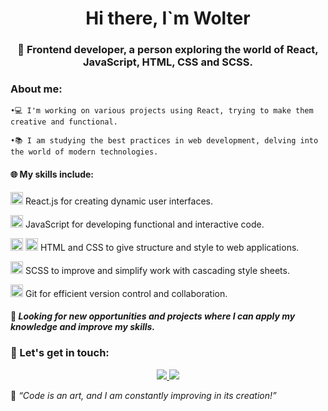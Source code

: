 <div id="header" align="center">
  <h1>Hi there, I`m Wolter</h1>
  <h3>🚀 Frontend developer, a person exploring the world of React, JavaScript, HTML, CSS and SCSS.</h3>
</div>

### About me:

    •💻 I'm working on various projects using React, trying to make them creative and functional.
    
    •📚 I am studying the best practices in web development, delving into the world of modern technologies.

#### 🌐 My skills include:

  <img src="https://cdn.jsdelivr.net/gh/devicons/devicon/icons/react/react-original.svg" width="20" height="20" /> React.js for creating dynamic user interfaces.

  <img src="https://cdn.jsdelivr.net/gh/devicons/devicon/icons/javascript/javascript-plain.svg" width="20" height="20"/> JavaScript for developing functional and interactive code.

  <img src="https://cdn.jsdelivr.net/gh/devicons/devicon/icons/html5/html5-plain.svg" width="20" height="20"/> <img src="https://cdn.jsdelivr.net/gh/devicons/devicon/icons/css3/css3-plain.svg" width="20" height="20"/> HTML and CSS to give structure and style to web applications.

  <img src="https://cdn.jsdelivr.net/gh/devicons/devicon/icons/sass/sass-original.svg" width="20" height="20"/> SCSS to improve and simplify work with cascading style sheets.

  <img src="https://cdn.jsdelivr.net/gh/devicons/devicon/icons/git/git-original.svg" width="20" height="20"/> Git for efficient version control and collaboration.

#### 🌱 _Looking for new opportunities and projects where I can apply my knowledge and improve my skills._

### 🔗 Let's get in touch:
    
<div id="socials" align="center">
  <a href="[linkedin-url](https://www.linkedin.com/in/vladimir-vorobiov-bba858293/)">
    <img src="https://img.shields.io/badge/https%3A%2F%2Fwww.linkedin.com%2Fin%2Fvladimir-vorobiov-bba858293%2F
"/>
  </a>
  <a href="[telegram-url](https://msng.link/o?vvorobiov=tg)">
    <img src="https://img.shields.io/badge/https%3A%2F%2Fwww.linkedin.com%2Fin%2Fvladimir-vorobiov-bba858293%2F
"/>
  </a>
</div>

🚀 _“Code is an art, and I am constantly improving in its creation!”_

<!--
**wolterGray/wolterGray** is a ✨ _special_ ✨ repository because its `README.md` (this file) appears on your GitHub profile.

Here are some ideas to get you started:

- 🔭 I’m currently working on ...
- 🌱 I’m currently learning ...
- 👯 I’m looking to collaborate on ...
- 🤔 I’m looking for help with ...
- 💬 Ask me about ...
- 📫 How to reach me: ...
- 😄 Pronouns: ...
- ⚡ Fun fact: ...
-->
